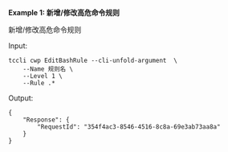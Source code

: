 **Example 1: 新增/修改高危命令规则**

新增/修改高危命令规则

Input: 

```
tccli cwp EditBashRule --cli-unfold-argument  \
    --Name 规则名 \
    --Level 1 \
    --Rule .*
```

Output: 
```
{
    "Response": {
        "RequestId": "354f4ac3-8546-4516-8c8a-69e3ab73aa8a"
    }
}
```


